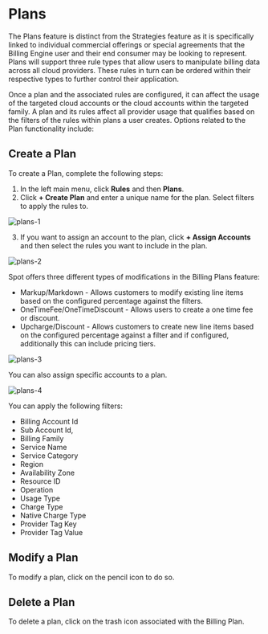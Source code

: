 # Plans 

The Plans feature is distinct from the Strategies feature as it is specifically linked to individual commercial offerings or special agreements that the Billing Engine user and their end consumer may be looking to represent. Plans will support three rule types that allow users to manipulate billing data across all cloud providers. These rules in turn can be ordered within their respective types to further control their application.  

Once a plan and the associated rules are configured, it can affect the usage of the targeted cloud accounts or the cloud accounts within the targeted family. A plan and its rules affect all provider usage that qualifies based on the filters of the rules within plans a user creates. Options related to the Plan functionality include:    

## Create a Plan  

To create a Plan, complete the following steps:  

1. In the left main menu, click **Rules** and then **Plans**.  
2. Click **+ Create Plan** and enter a unique name for the plan. Select filters to apply the rules to.  

![plans-1](https://github.com/spotinst/help/assets/106514736/a325593f-7977-4018-a039-2bd879d733c5) 

3. If you want to assign an account to the plan, click **+ Assign Accounts** and then select the rules you want to include in the plan.

![plans-2](https://github.com/spotinst/help/assets/106514736/d99d260a-e820-4360-8914-125fcf72e3e6)

Spot offers three different types of modifications in the Billing Plans feature: 

* Markup/Markdown - Allows customers to modify existing line items based on the configured percentage against the filters.  
* OneTimeFee/OneTimeDiscount - Allows users to create a one time fee or discount. 
* Upcharge/Discount - Allows customers to create new line items based on the configured percentage against a filter and if configured, additionally this can include pricing tiers.  

![plans-3](https://github.com/spotinst/help/assets/106514736/3d48845d-1dc3-48eb-9ce3-3714f225c9df)

You can also assign specific accounts to a plan. 

![plans-4](https://github.com/spotinst/help/assets/106514736/af0d80cb-dd5b-4107-a2db-c549b2f4fa49)

You can apply the following filters:  

* Billing Account Id 
* Sub Account Id, 
* Billing Family 
* Service Name 
* Service Category 
* Region 
* Availability Zone 
* Resource ID 
* Operation 
* Usage Type 
* Charge Type 
* Native Charge Type 
* Provider Tag Key 
* Provider Tag Value  

## Modify a Plan 

To modify a plan, click on the pencil icon to do so. 

## Delete a Plan 

To delete a plan, click on the trash icon associated with the Billing Plan. 

 
